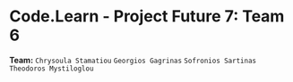 # Code.Learn - Project Future 7: Team 6

**Team:**
`Chrysoula Stamatiou`
`Georgios Gagrinas`
`Sofronios Sartinas`
`Theodoros Mystiloglou`

